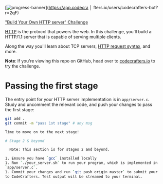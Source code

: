 [![progress-banner](https://backend.codecrafters.io/progress/http-server/560ddbcc-3d4e-44ce-b1b2-f1e1ab8397fc)](https://app.codecra
│ fters.io/users/codecrafters-bot?r=2qF)

["Build Your Own HTTP server" Challenge](https://app.codecrafters.io/courses/http-server/overview)
   
  [HTTP](https://en.wikipedia.org/wiki/Hypertext_Transfer_Protocol) is the
  protocol that powers the web. In this challenge, you'll build a HTTP/1.1 server
  that is capable of serving multiple clients.
  
 Along the way you'll learn about TCP servers,
 [HTTP request syntax](https://www.w3.org/Protocols/rfc2616/rfc2616-sec5.html),
 and more.
 
  **Note**: If you're viewing this repo on GitHub, head over to
  [codecrafters.io](https://codecrafters.io) to try the challenge.
  
# Passing the first stage
 
The entry point for your HTTP server implementation is in `app/server.c`. Study
and uncomment the relevant code, and push your changes to pass the first stage:

```sh
git add .
git commit -m "pass 1st stage" # any msg

Time to move on to the next stage!

# Stage 2 & beyond

  Note: This section is for stages 2 and beyond.

1. Ensure you have `gcc` installed locally
1. Run `./your_server.sh` to run your program, which is implemented in
`app/server.c`.
1. Commit your changes and run `git push origin master` to submit your solution
to CodeCrafters. Test output will be streamed to your terminal.
